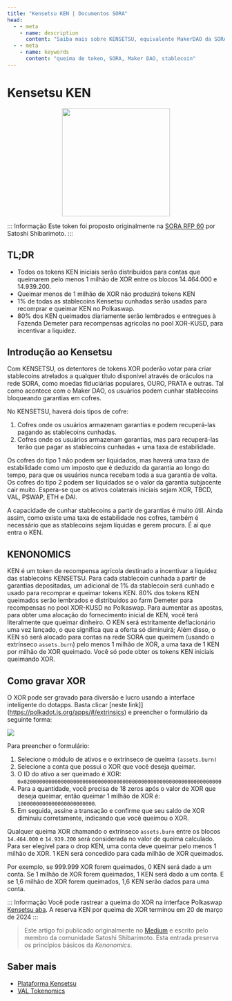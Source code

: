```yaml
---
title: "Kensetsu KEN | Documentos SORA"
head:
  - - meta
    - name: description
      content: "Saiba mais sobre KENSETSU, equivalente MakerDAO da SORA, incluindo queima de token XOR, recompensas de token KEN e o papel de Kensetsu no espaço DeFi em Polkadot."
  - - meta
    - name: keywords
      content: "queima de token, SORA, Maker DAO, stablecoin"
---
```


# Kensetsu KEN

 <center><img src=".gitbook/assets/ken.svg" width="250"></center>

::: Informação
Este token foi proposto originalmente na [SORA RFP 60](https://github.com/sora-xor/rfps/issues/60) por Satoshi Shibarimoto.
:::

## TL;DR

- Todos os tokens KEN iniciais serão distribuídos para contas que queimarem pelo menos 1 milhão de XOR entre os blocos 14.464.000 e 14.939.200.
- Queimar menos de 1 milhão de XOR não produzirá tokens KEN
- 1% de todas as stablecoins Kensetsu cunhadas serão usadas para recomprar e queimar KEN no Polkaswap.
- 80% dos KEN queimados diariamente serão lembrados e entregues à Fazenda Demeter para recompensas agrícolas no pool XOR-KUSD, para incentivar a liquidez.

## Introdução ao Kensetsu

Com KENSETSU, os detentores de tokens XOR poderão votar para criar stablecoins atrelados a qualquer título disponível através de oráculos na rede SORA, como moedas fiduciárias populares, OURO, PRATA e outras. Tal como acontece com o Maker DAO, os usuários podem cunhar stablecoins bloqueando garantias em cofres.

No KENSETSU, haverá dois tipos de cofre:

1. Cofres onde os usuários armazenam garantias e podem recuperá-las pagando as stablecoins cunhadas.
2. Cofres onde os usuários armazenam garantias, mas para recuperá-las terão que pagar as stablecoins cunhadas + uma taxa de estabilidade.

Os cofres do tipo 1 não podem ser liquidados, mas haverá uma taxa de estabilidade como um imposto que é deduzido da garantia ao longo do tempo, para que os usuários nunca recebam toda a sua garantia de volta. Os cofres do tipo 2 podem ser liquidados se o valor da garantia subjacente cair muito.
Espera-se que os ativos colaterais iniciais sejam XOR, TBCD, VAL, PSWAP, ETH e DAI.

A capacidade de cunhar stablecoins a partir de garantias é muito útil. Ainda assim, como existe uma taxa de estabilidade nos cofres, também é necessário que as stablecoins sejam líquidas e gerem procura. É aí que entra o KEN.

## KENONOMICS

KEN é um token de recompensa agrícola destinado a incentivar a liquidez das stablecoins KENSETSU. Para cada stablecoin cunhada a partir de garantias depositadas, um adicional de 1% da stablecoin será cunhado e usado para recomprar e queimar tokens KEN.
80% dos tokens KEN queimados serão lembrados e distribuídos ao farm Demeter para recompensas no pool XOR-KUSD no Polkaswap.
Para aumentar as apostas, para obter uma alocação do fornecimento inicial de KEN, você terá literalmente que queimar dinheiro.
O KEN será estritamente deflacionário uma vez lançado, o que significa que a oferta só diminuirá; Além disso, o KEN só será alocado para contas na rede SORA que queimem (usando o extrínseco `assets.burn`) pelo menos 1 milhão de XOR, a uma taxa de 1 KEN por milhão de XOR queimado. Você só pode obter os tokens KEN iniciais queimando XOR.

## Como gravar XOR

O XOR pode ser gravado para diversão e lucro usando a interface inteligente do dotapps. Basta clicar [neste link]](https://polkadot.js.org/apps/#/extrinsics) e preencher o formulário da seguinte forma:

![](/.gitbook/assets/ken-burn-extrinsics.png)

Para preencher o formulário:

1. Selecione o módulo de ativos e o extrínseco de queima `(assets.burn)`
2. Selecione a conta que possui o XOR que você deseja queimar.
3. O ID do ativo a ser queimado é XOR: `0x0200000000000000000000000000000000000000000000000000000000000000`
4. Para a quantidade, você precisa de 18 zeros após o valor de XOR que deseja queimar, então queimar 1 milhão de XOR é: `1000000000000000000000000`.
5. Em seguida, assine a transação e confirme que seu saldo de XOR diminuiu corretamente, indicando que você queimou o XOR.

Qualquer queima XOR chamando o extrínseco `assets.burn` entre os blocos `14.464.000` e `14.939.200` será considerada no valor de queima calculado. Para ser elegível para o drop KEN, uma conta deve queimar pelo menos 1 milhão de XOR. 1 KEN será concedido para cada milhão de XOR queimados.

Por exemplo, se 999.999 XOR forem queimados, 0 KEN será dado a um
conta. Se 1 milhão de XOR forem queimados, 1 KEN será dado a um
conta. E se 1,6 milhão de XOR forem queimados, 1,6 KEN serão dados
para uma conta.

::: Informação
Você pode rastrear a queima do XOR na interface Polkaswap [Kensetsu
aba](https://polkaswap.io/#/kensetsu).
A reserva KEN por queima de XOR terminou em 20 de março de 2024
:::

> Este artigo foi publicado originalmente no [Medium](https://medium.com/@shibarimoto/kensetsu-ken-356077ebee78) e escrito pelo membro da comunidade Satoshi Shibarimoto. Esta entrada preserva os princípios básicos da _Kenonomics_.

## Saber mais

- [Plataforma Kensetsu](/pt/kensetsu-vaults.md)
- [VAL Tokenomics](/pt/val.md)
